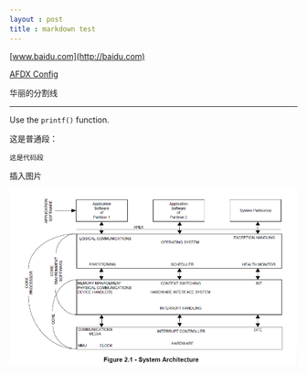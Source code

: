 ```yaml
---
layout : post
title : markdown test
---
```


[www.baidu.com](http://baidu.com)

[AFDX Config](/2017/03/15/AFDX-Config.html)

华丽的分割线

***


Use the `printf()` function.

这是普通段：

	这是代码段
	
插入图片

![img](/src/image/markdown-test/1486532304.png)
